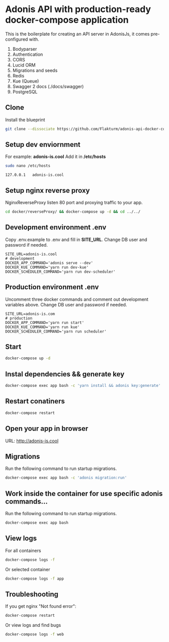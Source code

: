 
# Adonis API with production-ready docker-compose application

This is the boilerplate for creating an API server in AdonisJs, it comes pre-configured with.

1. Bodyparser
2. Authentication
3. CORS
4. Lucid ORM
5. Migrations and seeds
6. Redis
7. Kue (Queue)
8. Swagger 2 docs (./docs/swagger)
9. PostgreSQL

## Clone
Install the blueprint
```bash
git clone --dissociate https://github.com/Flakturm/adonis-api-docker-compose
```

## Setup dev enviornment
For example: **adonis-is.cool**
Add it in **/etc/hosts**
```bash
sudo nano /etc/hosts
```
```
127.0.0.1	adonis-is.cool
```

## Setup nginx reverse proxy
NginxReverseProxy listen 80 port and proxying traffic to your app.
```bash
cd docker/reverseProxy/ && docker-compose up -d && cd ../../
```

## Development environment .env
Copy .env.example to .env and fill in **SITE_URL**.
Change DB user and password if needed.
```
SITE_URL=adonis-is.cool
# development
DOCKER_APP_COMMAND='adonis serve --dev'
DOCKER_KUE_COMMAND='yarn run dev-kue'
DOCKER_SCHEDULER_COMMAND='yarn run dev-scheduler'
```
## Production environment .env
Uncomment three docker commands and comment out development variables above.
Change DB user and password if needed.
```
SITE_URL=adonis-is.com
# production
DOCKER_APP_COMMAND='yarn run start'
DOCKER_KUE_COMMAND='yarn run kue'
DOCKER_SCHEDULER_COMMAND='yarn run scheduler'
```

## Start
```bash
docker-compose up -d
```

## Instal dependencies && generate key

```bash
docker-compose exec app bash -c 'yarn install && adonis key:generate'
```

## Restart conatiners

```bash
docker-compose restart
```

## Open your app in browser
URL:  http://adonis-is.cool

## Migrations

Run the following command to run startup migrations.

```bash
docker-compose exec app bash -c 'adonis migration:run'
```

## Work inside the container for use specific adonis commands...

Run the following command to run startup migrations.

```bash
docker-compose exec app bash
```

## View logs

For all containers

```bash
docker-compose logs -f
```

Or selected container

```bash
docker-compose logs -f app
```

## Troubleshooting
If you get nginx "Not found error":
```bash
docker-compose restart
```

Or view logs and find bugs
```bash
docker-compose logs -f web
```
